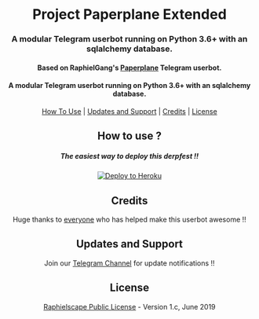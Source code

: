 <h1 align="center">Project Paperplane Extended</h1>
<h3 align="center">A modular Telegram userbot running on Python 3.6+ with an sqlalchemy database.</h3>
<h4 align="center">Based on RaphielGang's <a href="https://github.com/RaphielGang/Telegram-UserBot">Paperplane</a> Telegram userbot.</h4>
<h4 align="center">A modular Telegram userbot running on Python 3.6+ with an sqlalchemy database.</h4>
<p align="center"><a href="#how-to-use-">How To Use</a> | <a href="#updates-and-support">Updates and Support</a> | <a href="#credits">Credits</a> | <a href="#license">License</a></p>

<h2 align="center">How to use ?</h2>
<h5 align="center">The easiest way to deploy this derpfest !!</h5>
<p align="center"><a href="https://github.com/AvinashReddy3108/PaperplaneExtended/stargazers"> <img src="https://www.herokucdn.com/deploy/button.svg" alt="Deploy to Heroku" /></a></p>

<h2 align="center">Credits</h2>
<p align="center">Huge thanks to <a href="https://github.com/AvinashReddy3108/PaperplaneExtended/graphs/contributors">everyone</a> who has helped make this userbot awesome !!</p>

<h2 align="center">Updates and Support</h2>
<p align="center">Join our <a href="https://t.me/PaperplaneExtended">Telegram Channel</a> for update notifications !!</p>

<h2 align="center">License</h2>
<p align="center"><a href="https://github.com/AvinashReddy3108/PaperplaneExtended/blob/sql-extended/LICENSE">Raphielscape Public License</a> - Version 1.c, June 2019</p>
